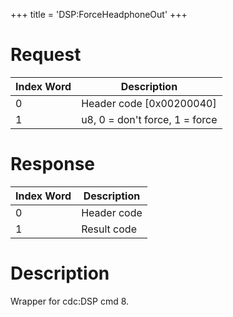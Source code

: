 +++
title = 'DSP:ForceHeadphoneOut'
+++

# Request

| Index Word | Description                    |
|------------|--------------------------------|
| 0          | Header code \[0x00200040\]     |
| 1          | u8, 0 = don't force, 1 = force |

# Response

| Index Word | Description |
|------------|-------------|
| 0          | Header code |
| 1          | Result code |

# Description

Wrapper for cdc:DSP cmd 8.